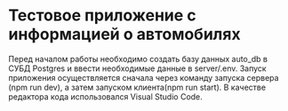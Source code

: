 # Тестовое приложение с информацией о автомобилях

 Перед началом работы необходимо создать базу данных auto_db в СУБД Postgres и ввести необходимые данные в server/.env.
 Запуск приложения осуществляется сначала через команду запуска сервера (npm run dev), а затем запуском клиента(npm run start).
 В качестве редактора кода использовался Visual Studio Code.
